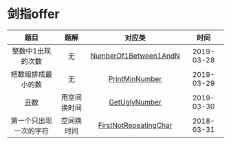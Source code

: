 # 剑指offer

|题目|题解|对应类|时间|
|:---:|:---:|:----:|:---:|
|整数中1出现的次数|无|[NumberOf1Between1AndN](NumberOf1Between1AndN.java)|2019-03-28|
|把数组排成最小的数|无|[PrintMinNumber](PrintMinNumber.java)|2019-03-29|
|丑数|用空间换时间|[GetUglyNumber](GetUglyNumber.java)|2019-03-30|
|第一个只出现一次的字符|空间换时间|[FirstNotRepeatingChar](FirstNotRepeatingChar.java)|2018-03-31|